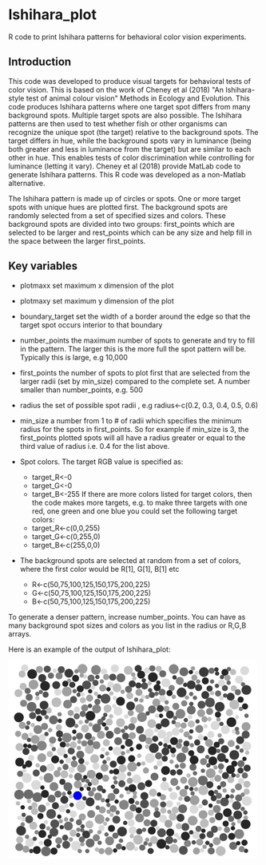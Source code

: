 Ishihara_plot
===============
R code to print Ishihara patterns for behavioral color vision experiments.
## Introduction
This code was developed to produce visual targets for behavioral tests of color vision.  This is based on the work of Cheney et al (2018) "An Ishihara-style test of animal colour vision" Methods in Ecology and Evolution.  This code produces Ishihara patterns where one target spot differs from many background spots.  Multiple target spots are also possible. The Ishihara patterns are then used to test whether fish or other organisms can recognize the unique spot (the target) relative to the background spots.  The target differs in hue, while the background spots vary in luminance (being both greater and less in luminance from the target) but are similar to each other in hue.  This enables tests of color discrimination while controlling for luminance (letting it vary).  Cheney et al (2018) provide MatLab code to generate Ishihara patterns.  This R code was developed as a non-Matlab alternative. 

The Ishihara pattern is made up of circles or spots.  One or more target spots with unique hues are plotted first.  The background spots are randomly selected from a set of specified sizes and colors.  These background spots are divided into two groups: first_points which are selected to be larger and rest_points which can be any size and help fill in the space between the larger first_points.

## Key variables
* plotmaxx        set maximum x dimension of the plot
* plotmaxy        set maximum y dimension of the plot
* boundary_target set the width of a border around the edge so that the target spot occurs interior to that boundary

* number_points   the maximum number of spots to generate and try to fill in the pattern.  The larger this is the more full the spot pattern will be. Typically this is large, e.g 10,000
* first_points    the number of spots to plot first that are selected from the larger radii (set by min_size) compared to the complete set.  A number smaller than number_points, e.g. 500

* radius          the set of possible spot radii , e.g radius<-c(0.2, 0.3, 0.4, 0.5, 0.6)
* min_size        a number from 1 to # of radii which specifies the minimum radius for the spots in first_points.  So for example if min_size is 3, the first_points plotted spots will all have a radius greater or equal to the third value of radius i.e. 0.4 for the list above.

* Spot colors. The target RGB value is specified as:
  - target_R<-0  
  - target_G<-0
  - target_B<-255
  If there are more colors listed for target colors, then the code makes more targets, e.g. to make three targets with one red, one green and one blue you could set the following target colors:
  - target_R<-c(0,0,255)
  - target_G<-c(0,255,0)
  - target_B<-c(255,0,0)
* The background spots are selected at random from a set of colors, where the first color would be R[1], G[1], B[1] etc
  - R<-c(50,75,100,125,150,175,200,225)   
  - G<-c(50,75,100,125,150,175,200,225)   
  - B<-c(50,75,100,125,150,175,200,225)
 
To generate a denser pattern, increase number_points. You can have as many background spot sizes and colors as you list 
in the radius or R,G,B arrays.

Here is an example of the output of Ishihara_plot:

![alt tag](https://github.com/KCarleton/Ishihara/blob/master/Ishihara_example.jpeg) 
